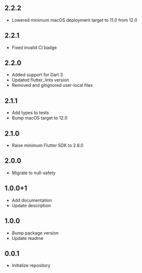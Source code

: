 ## 2.2.2

- Lowered minimum macOS deployment target to 11.0 from 12.0

## 2.2.1

- Fixed invalid CI badge

## 2.2.0

- Added support for Dart 3
- Updated flutter_lints version
- Removed and gitignored user-local files

## 2.1.1

- Add types to tests
- Bump macOS target to 12.0

## 2.1.0

- Raise minimum Flutter SDK to 2.8.0

## 2.0.0

- Migrate to null-safety

## 1.0.0+1

- Add documentation
- Update description

## 1.0.0

- Bump package version
- Update readme

## 0.0.1

- Initialize repository
